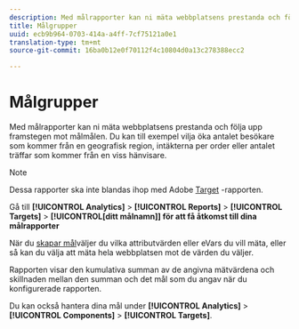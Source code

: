 ```yaml
---
description: Med målrapporter kan ni mäta webbplatsens prestanda och följa upp framstegen mot målmålen. Du kan till exempel vilja öka antalet besökare som kommer från en geografisk region, intäkterna per order eller antalet träffar som kommer från en viss hänvisare.
title: Målgrupper
uuid: ecb9b964-0703-414a-a4ff-7cf75121a0e1
translation-type: tm+mt
source-git-commit: 16ba0b12e0f70112f4c10804d0a13c278388ecc2

---
```



# Målgrupper

Med målrapporter kan ni mäta webbplatsens prestanda och följa upp framstegen mot målmålen. Du kan till exempel vilja öka antalet besökare som kommer från en geografisk region, intäkterna per order eller antalet träffar som kommer från en viss hänvisare.

>[!NOTE]
>
>Dessa rapporter ska inte blandas ihop med Adobe [Target](/help/components/c-variables/dimensionslist/reports-tnt.md#topic_EBC899DB84A84780A1B8EE95C6C4CF18) -rapporten.

Gå till **[!UICONTROL Analytics]** > **[!UICONTROL Reports]** > **[!UICONTROL Targets]** > **[!UICONTROL[ditt målnamn]] för att få åtkomst till dina målrapporter**

När du [skapar mål](https://marketing.adobe.com/resources/help/en_US/sc/user/targets.html)väljer du vilka attributvärden eller eVars du vill mäta, eller så kan du välja att mäta hela webbplatsen mot de värden du väljer.

Rapporten visar den kumulativa summan av de angivna mätvärdena och skillnaden mellan den summan och det mål som du angav när du konfigurerade rapporten.

Du kan också hantera dina mål under **[!UICONTROL Analytics]** > **[!UICONTROL Components]** > **[!UICONTROL Targets]**.
